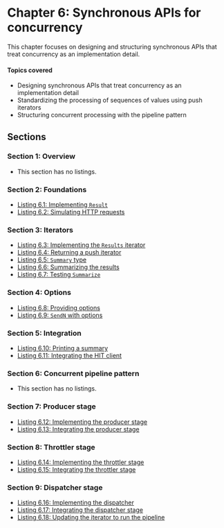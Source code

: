 # Chapter 6: Synchronous APIs for concurrency

This chapter focuses on designing and structuring synchronous APIs that treat concurrency as an implementation detail.

#### Topics covered
- Designing synchronous APIs that treat concurrency as an implementation detail
- Standardizing the processing of sequences of values using push iterators
- Structuring concurrent processing with the pipeline pattern

## Sections

### Section 1: Overview
- This section has no listings.
### Section 2: Foundations
- [Listing 6.1: Implementing `Result`](../all-listings/06-synchronous-apis-for-concurrency/01-implementing-result.md)
- [Listing 6.2: Simulating HTTP requests](../all-listings/06-synchronous-apis-for-concurrency/02-simulating-http-requests.md)
### Section 3: Iterators
- [Listing 6.3: Implementing the `Results` iterator](../all-listings/06-synchronous-apis-for-concurrency/03-implementing-the-results-iterator.md)
- [Listing 6.4: Returning a push iterator](../all-listings/06-synchronous-apis-for-concurrency/04-returning-a-push-iterator.md)
- [Listing 6.5: `Summary` type](../all-listings/06-synchronous-apis-for-concurrency/05-summary-type.md)
- [Listing 6.6: Summarizing the results](../all-listings/06-synchronous-apis-for-concurrency/06-summarizing-the-results.md)
- [Listing 6.7: Testing `Summarize`](../all-listings/06-synchronous-apis-for-concurrency/07-testing-summarize.md)
### Section 4: Options
- [Listing 6.8: Providing options](../all-listings/06-synchronous-apis-for-concurrency/08-providing-options.md)
- [Listing 6.9: `SendN` with options](../all-listings/06-synchronous-apis-for-concurrency/09-sendn-with-options.md)
### Section 5: Integration
- [Listing 6.10: Printing a summary](../all-listings/06-synchronous-apis-for-concurrency/10-printing-a-summary.md)
- [Listing 6.11: Integrating the HIT client](../all-listings/06-synchronous-apis-for-concurrency/11-integrating-the-hit-client.md)
### Section 6: Concurrent pipeline pattern
- This section has no listings.
### Section 7: Producer stage
- [Listing 6.12: Implementing the producer stage](../all-listings/06-synchronous-apis-for-concurrency/12-implementing-the-producer-stage.md)
- [Listing 6.13: Integrating the producer stage](../all-listings/06-synchronous-apis-for-concurrency/13-integrating-the-producer-stage.md)
### Section 8: Throttler stage
- [Listing 6.14: Implementing the throttler stage](../all-listings/06-synchronous-apis-for-concurrency/14-implementing-the-throttler-stage.md)
- [Listing 6.15: Integrating the throttler stage](../all-listings/06-synchronous-apis-for-concurrency/15-integrating-the-throttler-stage.md)
### Section 9: Dispatcher stage
- [Listing 6.16: Implementing the dispatcher](../all-listings/06-synchronous-apis-for-concurrency/16-implementing-the-dispatcher.md)
- [Listing 6.17: Integrating the dispatcher stage](../all-listings/06-synchronous-apis-for-concurrency/17-integrating-the-dispatcher-stage.md)
- [Listing 6.18: Updating the iterator to run the pipeline](../all-listings/06-synchronous-apis-for-concurrency/18-updating-the-iterator-to-run-the-pipeline.md)
